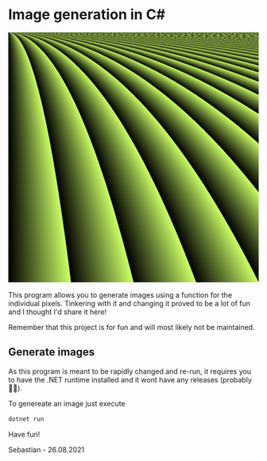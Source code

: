 # Image generation in C#

![Field-Color](https://github.com/Zelyson/Image-Generation-C-Sharp/blob/main/examples/Field%20color.bmp)

This program allows you to generate images using a function for the individual pixels. Tinkering with it and changing it proved to be a lot of fun and I thought I'd share it here!

Remember that this project is for fun and will most likely not be maintained.

## Generate images
As this program is meant to be rapidly changed and re-run, it requires you to have the .NET runtime installed and it wont have any releases (probably🤷‍♂️).

To genereate an image just execute 
```sh
dotnet run
```
Have fun!


Sebastian - 26.08.2021
